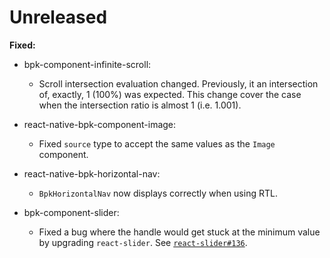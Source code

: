 # Unreleased

**Fixed:**
- bpk-component-infinite-scroll:
  - Scroll intersection evaluation changed. Previously, it an intersection of, exactly, 1 (100%) was expected. This change cover the case when the intersection ratio is almost 1 (i.e. 1.001).

- react-native-bpk-component-image:
  - Fixed `source` type to accept the same values as the `Image` component.

- react-native-bpk-horizontal-nav:
  - `BpkHorizontalNav` now displays correctly when using RTL.

- bpk-component-slider:
  - Fixed a bug where the handle would get stuck at the minimum value by upgrading `react-slider`. See [`react-slider#136`](https://github.com/mpowaga/react-slider/issues/136).
